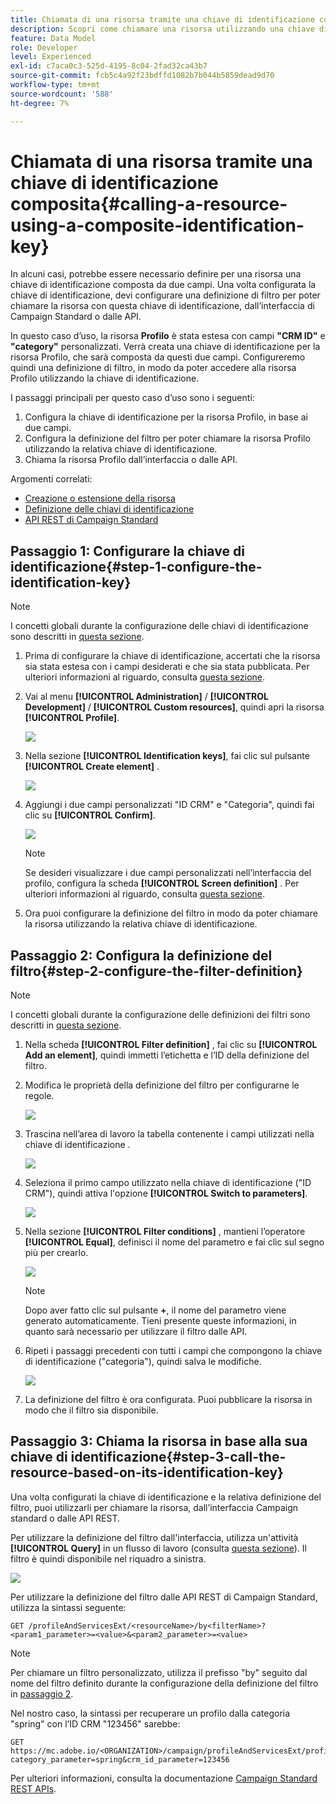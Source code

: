 ```yaml
---
title: Chiamata di una risorsa tramite una chiave di identificazione composita
description: Scopri come chiamare una risorsa utilizzando una chiave di identificazione composita
feature: Data Model
role: Developer
level: Experienced
exl-id: c7aca0c3-525d-4195-8c04-2fad32ca43b7
source-git-commit: fcb5c4a92f23bdffd1082b7b044b5859dead9d70
workflow-type: tm+mt
source-wordcount: '588'
ht-degree: 7%

---
```


# Chiamata di una risorsa tramite una chiave di identificazione composita{#calling-a-resource-using-a-composite-identification-key}

In alcuni casi, potrebbe essere necessario definire per una risorsa una chiave di identificazione composta da due campi. Una volta configurata la chiave di identificazione, devi configurare una definizione di filtro per poter chiamare la risorsa con questa chiave di identificazione, dall’interfaccia di Campaign Standard o dalle API.

In questo caso d’uso, la risorsa **Profilo** è stata estesa con campi **&quot;CRM ID&quot;** e **&quot;category&quot;** personalizzati. Verrà creata una chiave di identificazione per la risorsa Profilo, che sarà composta da questi due campi. Configureremo quindi una definizione di filtro, in modo da poter accedere alla risorsa Profilo utilizzando la chiave di identificazione.

I passaggi principali per questo caso d’uso sono i seguenti:

1. Configura la chiave di identificazione per la risorsa Profilo, in base ai due campi.
1. Configura la definizione del filtro per poter chiamare la risorsa Profilo utilizzando la relativa chiave di identificazione.
1. Chiama la risorsa Profilo dall’interfaccia o dalle API.

Argomenti correlati:

* [Creazione o estensione della risorsa](../../developing/using/creating-or-extending-the-resource.md)
* [Definizione delle chiavi di identificazione](../../developing/using/configuring-the-resource-s-data-structure.md#defining-identification-keys)
* [API REST di Campaign Standard](../../api/using/get-started-apis.md)

## Passaggio 1: Configurare la chiave di identificazione{#step-1-configure-the-identification-key}

>[!NOTE]
> I concetti globali durante la configurazione delle chiavi di identificazione sono descritti in [questa sezione](../../developing/using/configuring-the-resource-s-data-structure.md#defining-identification-keys).

1. Prima di configurare la chiave di identificazione, accertati che la risorsa sia stata estesa con i campi desiderati e che sia stata pubblicata. Per ulteriori informazioni al riguardo, consulta [questa sezione](../../developing/using/creating-or-extending-the-resource.md).

1. Vai al menu **[!UICONTROL Administration]** / **[!UICONTROL Development]** / **[!UICONTROL Custom resources]**, quindi apri la risorsa **[!UICONTROL Profile]**.

   ![](assets/uc_idkey1.png)

1. Nella sezione **[!UICONTROL Identification keys]**, fai clic sul pulsante **[!UICONTROL Create element]** .

   ![](assets/uc_idkey2.png)

1. Aggiungi i due campi personalizzati &quot;ID CRM&quot; e &quot;Categoria&quot;, quindi fai clic su **[!UICONTROL Confirm]**.

   ![](assets/uc_idkey3.png)

   >[!NOTE]
   > Se desideri visualizzare i due campi personalizzati nell’interfaccia del profilo, configura la scheda **[!UICONTROL Screen definition]** . Per ulteriori informazioni al riguardo, consulta [questa sezione](../../developing/using/configuring-the-screen-definition.md).

1. Ora puoi configurare la definizione del filtro in modo da poter chiamare la risorsa utilizzando la relativa chiave di identificazione.

## Passaggio 2: Configura la definizione del filtro{#step-2-configure-the-filter-definition}

>[!NOTE]
> I concetti globali durante la configurazione delle definizioni dei filtri sono descritti in [questa sezione](../../developing/using/configuring-filter-definition.md).

1. Nella scheda **[!UICONTROL Filter definition]** , fai clic su **[!UICONTROL Add an element]**, quindi immetti l’etichetta e l’ID della definizione del filtro.

1. Modifica le proprietà della definizione del filtro per configurarne le regole.

   ![](assets/uc_idkey4.png)

1. Trascina nell’area di lavoro la tabella contenente i campi utilizzati nella chiave di identificazione .

   ![](assets/uc_idkey5.png)

1. Seleziona il primo campo utilizzato nella chiave di identificazione (&quot;ID CRM&quot;), quindi attiva l&#39;opzione **[!UICONTROL Switch to parameters]**.

   ![](assets/uc_idkey6.png)

1. Nella sezione **[!UICONTROL Filter conditions]** , mantieni l’operatore **[!UICONTROL Equal]**, definisci il nome del parametro e fai clic sul segno più per crearlo.

   ![](assets/uc_idkey7.png)

   >[!NOTE]
   > Dopo aver fatto clic sul pulsante **+**, il nome del parametro viene generato automaticamente. Tieni presente queste informazioni, in quanto sarà necessario per utilizzare il filtro dalle API.

1. Ripeti i passaggi precedenti con tutti i campi che compongono la chiave di identificazione (&quot;categoria&quot;), quindi salva le modifiche.

   ![](assets/uc_idkey8.png)

1. La definizione del filtro è ora configurata. Puoi pubblicare la risorsa in modo che il filtro sia disponibile.

## Passaggio 3: Chiama la risorsa in base alla sua chiave di identificazione{#step-3-call-the-resource-based-on-its-identification-key}

Una volta configurati la chiave di identificazione e la relativa definizione del filtro, puoi utilizzarli per chiamare la risorsa, dall’interfaccia Campaign standard o dalle API REST.

Per utilizzare la definizione del filtro dall&#39;interfaccia, utilizza un&#39;attività **[!UICONTROL Query]** in un flusso di lavoro (consulta [questa sezione](../../automating/using/query.md)). Il filtro è quindi disponibile nel riquadro a sinistra.

![](assets/uc_idkey9.png)

Per utilizzare la definizione del filtro dalle API REST di Campaign Standard, utilizza la sintassi seguente:

```
GET /profileAndServicesExt/<resourceName>/by<filterName>?<param1_parameter>=<value>&<param2_parameter>=<value>
```

>[!NOTE]
>Per chiamare un filtro personalizzato, utilizza il prefisso &quot;by&quot; seguito dal nome del filtro definito durante la configurazione della definizione del filtro in [passaggio 2](../../developing/using/uc-calling-resource-id-key.md#step-2-configure-the-filter-definition).

Nel nostro caso, la sintassi per recuperare un profilo dalla categoria &quot;spring&quot; con l’ID CRM &quot;123456&quot; sarebbe:

```
GET https://mc.adobe.io/<ORGANIZATION>/campaign/profileAndServicesExt/profile/byidentification_key?category_parameter=spring&crm_id_parameter=123456
```

Per ulteriori informazioni, consulta la documentazione [Campaign Standard REST APIs](../../api/using/filtering.md).
